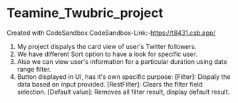 # Teamine_Twubric_project

Created with CodeSandbox CodeSandbox-Link:-https://t8431.csb.app/

1. My project dispalys the card view of user's Twitter followers.
2. We have different Sort option to have a look for specific user.
3. Also we can view user's information for a particular duration using date range filter.
4. Button displayed in UI, has it's own specific purpose:
   [Filter]: Dispaly the data based on input provided.
   [RestFilter]: Clears the filter field selection.
   [Default value]: Removes all filter result, display default result.
